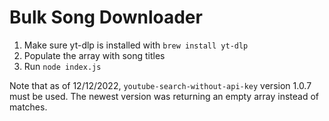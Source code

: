 # Bulk Song Downloader

1. Make sure yt-dlp is installed with `brew install yt-dlp`
1. Populate the array with song titles
1. Run `node index.js`

Note that as of 12/12/2022, `youtube-search-without-api-key` version 1.0.7 must be used. The newest version was returning an empty array instead of matches.

